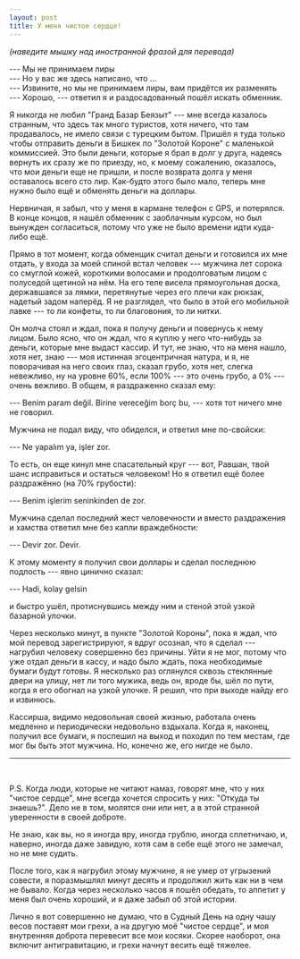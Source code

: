 ```yaml
---
layout: post
title: У меня чистое сердце!
---
```


_(наведите мышку над иностранной фразой для перевода)_

--- Мы не принимаем лиры  
--- Но у вас же здесь написано, что ...  
--- Извините, но мы не принимаем лиры, вам придётся их разменять    
--- Хорошо, --- ответил я и раздосадованный пошёл искать обменник.

Я никогда не любил "Гранд Базар Беязыт" --- мне всегда казалось странным, что здесь так много туристов, хотя ничего, что там продавалось, не имело связи с турецким бытом. Пришёл я туда только чтобы отправить деньги в Бишкек по "Золотой Короне" с маленькой коммиссией. Это были деньги, которые я брал в долг у друга, надеясь вернуть их сразу же по приезду, но, к моему сожалению, оказалось, что мои деньги еще не пришли, и после возврата долга у меня оставалось всего сто лир. Как-будто этого было мало, теперь мне нужно было ещё и обменять деньги на доллары.

Нервничая, я забыл, что у меня в кармане телефон с GPS, и потерялся. В конце концов, я нашёл обменник с заоблачным курсом, но был вынужден согласиться, потому что уже не было времени идти куда-либо ещё.

Прямо в тот момент, когда обменщик считал деньги и готовился их мне отдать, у входа за моей спиной встал человек --- мужчина лет сорока со смуглой кожей, короткими волосами и продолговатым лицом с полуседой щетиной на нём. На его теле висела прямоугольная доска, державшаяся за лямки, перетянутые через его плечи как рюкзак, надетый задом наперёд. Я не разглядел, что было в этой его мобильной лавке --- то ли конфеты, то ли благовония, то ли нитки.

Он молча стоял и ждал, пока я получу деньги и повернусь к нему лицом. Было ясно, что он ждал, что я куплю у него что-нибудь за деньги, которые мне выдаст кассир. И тут, не знаю, что на меня нашло, хотя нет, знаю --- моя истинная эгоцентричная натура, и я, не поворачивая на него своих глаз, сказал грубо, хотя нет, слегка невежливо, ну на уровне 60%, если 100% --- это очень грубо, а 0% --- очень вежливо. В общем, я раздраженно сказал ему:

--- <a title="Это не мои деньги. Я должен вернуть долги">Benim param değil. Birine vereceğim borç bu</a>, --- хотя тот ничего мне не говорил.

Мужчина не подал виду, что обиделся, и ответил мне по-свойски:

--- <a title="Что поделать. Тяжело жить.">Ne yapalım ya, işler zor</a>.

То есть, он еще кинул мне спасательный круг --- вот, Равшан, твой шанс исправиться и остаться человеком! Но я ответил ещё более раздражённо (на 70% грубости):

--- <a title="Мои дела тяжелее твоих">Benim işlerim seninkinden de zor</a>.

Мужчина сделал последний жест человечности и вместо раздражения и хамства ответил мне без капли враждебности:

--- <a title="Времена тяжёлые. Времена">Devir zor. Devir</a>.

К этому моменту я получил свои доллары и сделал последнюю подлость --- явно цинично сказал:

--- <a title="Давай, удачи">Hadi, kolay gelsin</a>

и быстро ушёл, протиснувшись между ним и стеной этой узкой базарной улочки.

Через несколько минут, в пункте "Золотой Короны", пока я ждал, что мой перевод зарегистрируют, я вдруг осознал, что я сделал --- нагрубил человеку совершенно без причины. Уйти я не мог, потому что уже отдал деньги в кассу, и надо было ждать, пока необходимые бумаги будут готовы. Я несколько раз оглянулся сквозь стеклянные двери на улицу, нет ли того мужика, ведь он, вроде бы, шёл по пути, когда я его обогнал на узкой улочке. Я решил, что при выходе найду его и извинюсь.

Кассирша, видимо недовольная своей жизнью, работала очень медленно и периодически недовольно вздыхала. Когда я, наконец, получил все бумаги, я поспешил на выход и походил по тем местам, где мог бы быть этот мужчина. Но, конечно же, его нигде не было.


---
<br>

P.S. Когда люди, которые не читают намаз, говорят мне, что у них "чистое сердце", мне всегда хочется спросить у них: "Откуда ты знаешь?". Дело не в том, молятся они или нет, а в этой странной уверенности в своей доброте.

Не знаю, как вы, но я иногда вру, иногда грублю, иногда сплетничаю, и, наверно, иногда даже завидую, хотя сам в себе ещё этого не замечал, но не мне судить.

После того, как я нагрубил этому мужчине, я не умер от угрызений совести, я поразмышлял минут десять и продолжил жить как ни в чем не бывало. Когда через несколько часов я пошёл обедать, то аппетит у меня был очень хороший, и я даже забыл об этой истории.

Лично я вот совершенно не думаю, что в Судный День на одну чашу весов поставят мои грехи, а на другую моё "чистое сердце", и моя внутренняя доброта перевесит все мои косяки. Скорее наоборот, она включит антигравитацию, и грехи начнут весить ещё тяжелее.
